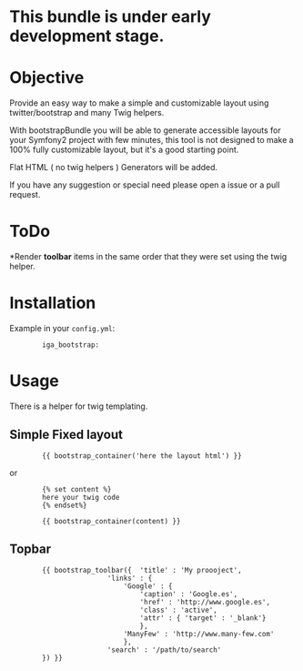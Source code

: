 This bundle is under early development stage.
============

Objective
============
  Provide an easy way to make a simple and customizable layout using twitter/bootstrap and many Twig helpers.
  
  With bootstrapBundle you will be able to generate accessible layouts for your Symfony2 project with few minutes, this tool is not designed to make a 100% fully customizable layout, but it's a good starting point.
  
  Flat HTML ( no twig helpers ) Generators will be added.
  
  If you have any suggestion or special need please open a issue or a pull request.
  
  
ToDo
============
  *Render **toolbar** items in the same order that they were set using the twig helper.
  


Installation
============


Example in your ``config.yml``:

            iga_bootstrap:
       



Usage
============

There is a helper for twig templating. 

Simple Fixed layout
------------
		
			{{ bootstrap_container('here the layout html') }}

or

			{% set content %}
			here your twig code
			{% endset%}
			
			{{ bootstrap_container(content) }}
			
Topbar
------------
		
			{{ bootstrap_toolbar({  'title' : 'My proooject', 
							'links' : { 
								'Google' : { 
									'caption' : 'Google.es',
									'href' : 'http://www.google.es', 
									'class' : 'active',
									'attr' : { 'target' : '_blank'} 
									}, 
								'ManyFew' : 'http://www.many-few.com' 
								}, 
							'search' : '/path/to/search'
			}) }}
			
			
			
	
